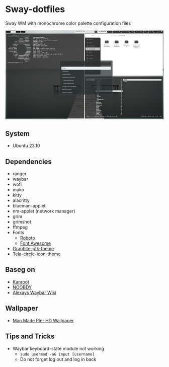 # Sway-dotfiles
Sway WM with monochrome color palette configuration files

![sway-monochrome-personal.png](/assets/sway-monochrome-personal.png)
## System
  - Ubuntu 23.10
## Dependencies
- ranger
- waybar
- wofi
- mako
- kitty
- alacritty
- blueman-applet
- nm-applet (network manager)
- grim
- grimshot
- ffmpeg
- Fonts
	- [Roboto](https://fonts.google.com/specimen/Roboto)
	- [Font Awesome](https://use.fontawesome.com/releases/v6.4.2/fontawesome-free-6.4.2-desktop.zip)
- [ Graphite-gtk-theme](https://github.com/vinceliuice/Graphite-gtk-theme)
- [Tela-circle-icon-theme](https://github.com/vinceliuice/Tela-circle-icon-theme)
## Baseg on
- [Kanroot](https://github.com/kanroot/Dotsfiles/tree/master)
- [NOOBDY](https://github.com/NOOBDY/dotfiles)
-  [Alexays Waybar Wiki ](https://github.com/Alexays/Waybar/wiki)
## Wallpaper
- [Man Made Pier HD Wallpaper](https://wall.alphacoders.com/big.php?i=875211)
## Tips and Tricks
  - Waybar keyboard-state module not working
  	- ``` sudo usermod -aG input [username] ```
	- Do not forget log out and log in back
